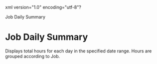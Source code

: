 xml version="1.0" encoding="utf-8"?





Job Daily Summary




# Job Daily Summary

Displays total hours for each day in the specified date range. Hours are grouped according to Job.